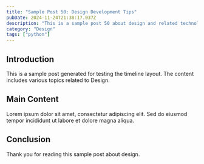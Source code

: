 ```yaml
---
title: "Sample Post 50: Design Development Tips"
pubDate: 2024-11-24T21:38:17.037Z
description: "This is a sample post 50 about design and related technologies. Learn about best practices and modern development techniques."
category: "Design"
tags: ["python"]
---
```


## Introduction

This is a sample post generated for testing the timeline layout. The content includes various topics related to Design.

## Main Content

Lorem ipsum dolor sit amet, consectetur adipiscing elit. Sed do eiusmod tempor incididunt ut labore et dolore magna aliqua.

## Conclusion

Thank you for reading this sample post about design.
